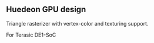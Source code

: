 Huedeon GPU design
-----------------------------

Triangle rasterizer with vertex-color and texturing support.

For Terasic DE1-SoC